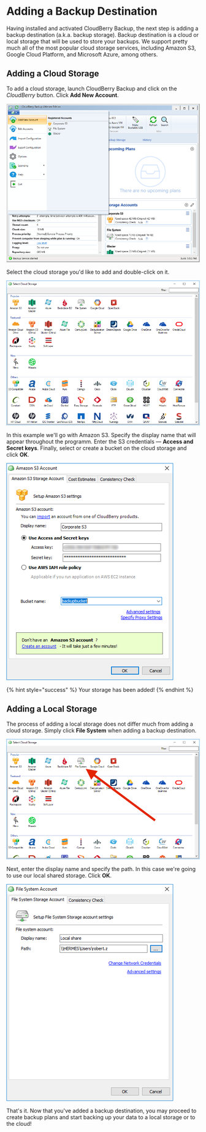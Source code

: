 # Adding a Backup Destination

Having installed and activated CloudBerry Backup, the next step is adding a backup destination \(a.k.a. backup storage\). Backup destination is a cloud or local storage that will be used to store your backups. We support pretty much all of the most popular cloud storage services, including Amazon S3, Google Cloud Platform, and Microsoft Azure, among others.

## Adding a Cloud Storage

To add a cloud storage, launch CloudBerry Backup and click on the _CloudBerry_ button. Click **Add New Account**.

![](../../../.gitbook/assets/addaccount1.png)

Select the cloud storage you'd like to add and double-click on it.

![](../../../.gitbook/assets/addaccount2.png)

In this example we'll go with Amazon S3. Specify the display name that will appear throughout the programm. Enter the S3 credentials — **Access and Secret keys**. Finally, select or create a bucket on the cloud storage and click **OK**.

![](../../../.gitbook/assets/addaccount.png)

{% hint style="success" %}
Your storage has been added!
{% endhint %}

## Adding a Local Storage

The process of adding a local storage does not differ much from adding a cloud storage. Simply click **File System** when adding a backup destination.

![](../../../.gitbook/assets/storage1.PNG)

Next, enter the display name and specify the path. In this case we're going to use our local shared storage. Click **OK**.

![](../../../.gitbook/assets/addaccount3.png)

That's it. Now that you've added a backup destination, you may proceed to create backup plans and start backing up your data to a local storage or to the cloud!

